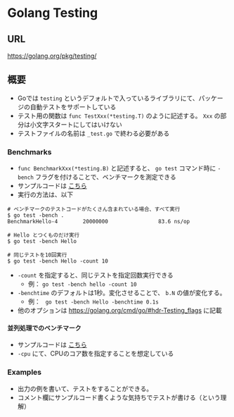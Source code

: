 # Golang Testing

## URL

https://golang.org/pkg/testing/

## 概要

* Goでは `testing` というデフォルトで入っているライブラリにて、パッケージの自動テストをサポートしている
* テスト用の関数は `func TestXxx(*testing.T)` のように記述する。 `Xxx` の部分は小文字スタートにしてはいけない
* テストファイルの名前は `_test.go` で終わる必要がある

### Benchmarks
* `func BenchmarkXxx(*testing.B)` と記述すると、 `go test` コマンド時に `-bench` フラグを付けることで、ベンチマークを測定できる
* サンプルコードは [こちら](hello/)
* 実行の方法は、以下
```
# ベンチマークのテストコードがたくさん含まれている場合、すべて実行
$ go test -bench .  
BenchmarkHello-4        20000000                83.6 ns/op

# Hello とつくものだけ実行
$ go test -bench Hello

# 同じテストを10回実行
$ go test -bench Hello -count 10
```

* `-count` を指定すると、同じテストを指定回数実行できる
  * 例： `go test -bench hello -count 10`
* `-benchtime` のデフォルトは1秒。変化させることで、 `b.N` の値が変化する。
  * 例： ` go test -bench Hello -benchtime 0.1s`
* 他のオプションは https://golang.org/cmd/go/#hdr-Testing_flags に記載

#### 並列処理でのベンチマーク
* サンプルコードは [こちら](bench-parallel/)
* `-cpu` にて、CPUのコア数を指定することを想定している

### Examples
* 出力の例を書いて、テストをすることができる。
* コメント欄にサンプルコード書くような気持ちでテストが書ける（という理解）
